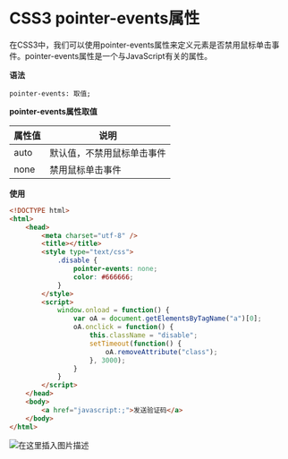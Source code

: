 # CSS3 pointer-events属性

在CSS3中，我们可以使用pointer-events属性来定义元素是否禁用鼠标单击事件。pointer-events属性是一个与JavaScript有关的属性。

**语法**

```
pointer-events: 取值;
```

**pointer-events属性取值**

| 属性值 | 说明                       |
| ------ | -------------------------- |
| auto   | 默认值，不禁用鼠标单击事件 |
| none   | 禁用鼠标单击事件           |

**使用**

```html
<!DOCTYPE html>
<html>
	<head>
		<meta charset="utf-8" />
		<title></title>
		<style type="text/css">
			.disable {
				pointer-events: none;
				color: #666666;
			}
		</style>
		<script>
			window.onload = function() {
				var oA = document.getElementsByTagName("a")[0];
				oA.onclick = function() {
					this.className = "disable";
					setTimeout(function() {
						oA.removeAttribute("class");
					}, 3000);
				}
			}
		</script>
	</head>
	<body>
		<a href="javascript:;">发送验证码</a>
	</body>
</html>
```

![在这里插入图片描述](https://img-blog.csdnimg.cn/e73b430ab7a448fabf5e5141db8e1692.gif)



